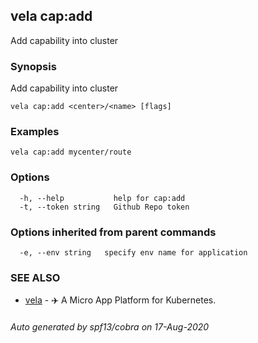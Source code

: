 ## vela cap:add

Add capability into cluster

### Synopsis

Add capability into cluster

```
vela cap:add <center>/<name> [flags]
```

### Examples

```
vela cap:add mycenter/route
```

### Options

```
  -h, --help           help for cap:add
  -t, --token string   Github Repo token
```

### Options inherited from parent commands

```
  -e, --env string   specify env name for application
```

### SEE ALSO

* [vela](vela.md)	 - ✈️  A Micro App Platform for Kubernetes.

###### Auto generated by spf13/cobra on 17-Aug-2020

